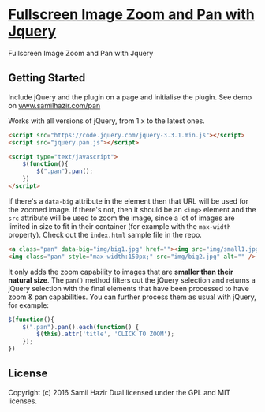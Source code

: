 [Fullscreen Image Zoom and Pan with Jquery](http://www.samilhazir.com/pan)
================================

Fullscreen Image Zoom and Pan with Jquery


## Getting Started

Include jQuery and the plugin on a page and initialise the plugin. See demo on <a href="http://www.samilhazir.com/pan" target="_blank">www.samilhazir.com/pan</a>

Works with all versions of jQuery, from 1.x to the latest ones.

```html
<script src="https://code.jquery.com/jquery-3.3.1.min.js"></script>
<script src="jquery.pan.js"></script>

<script type="text/javascript">
    $(function(){
        $(".pan").pan();
    })
</script>
```
If there's a `data-big` attribute in the element then that URL will be used for the zoomed image. If there's not, then it should be an `<img>` element and the `src` attribute will be used to zoom the image, since a lot of images are limited in size to fit in their container (for example with the `max-width` property). Check out the `index.html` sample file in the repo.

```html
<a class="pan" data-big="img/big1.jpg" href=""><img src="img/small1.jpg" alt="" /></a>
<img class="pan" style="max-width:150px;" src="img/big2.jpg" alt="" />
```

It only adds the zoom capability to images that are **smaller than their natural size**. The `pan()` method filters out the jQuery selection and returns a jQuery selection with the final elements that have been processed to have zoom & pan capabilities. You can further process them as usual with jQuery, for example:

```javascript
$(function(){
    $(".pan").pan().each(function() {
        $(this).attr('title', 'CLICK TO ZOOM');
    });
})
```


## License
Copyright (c) 2016 Samil Hazir
Dual licensed under the GPL and MIT licenses.
